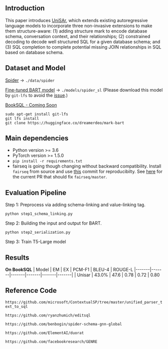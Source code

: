 ## Introduction

This paper introduces [UniSAr](https://arxiv.org/pdf/2203.07781.pdf), which extends existing autoregressive language models to incorporate three non-invasive extensions to make them structure-aware:
(1) adding structure mark to encode database schema, conversation context, and their relationships; 
 (2) constrained decoding to decode well structured SQL for a given database schema; and 
 (3) SQL completion to complete potential missing JOIN relationships in SQL based on database schema. 

[//]: # (On seven well-known text-to-SQL datasets covering multi-domain, multi-table and multi-turn, UniSAr demonstrates highly comparable or better performance to the most advanced specifically-designed text-to-SQL models.)

## Dataset and Model
[Spider](https://github.com/taoyds/spider) -> `./data/spider`

[Fine-tuned BART model](https://huggingface.co/dreamerdeo/mark-bart/tree/main)  -> `./models/spider_sl`
(Please download this model by `git-lfs` to avoid the [issue](https://github.com/DreamerDeo/UniSAr_text2sql/issues/1).)

[BookSQL - Coming Soon](#)

```angular2html
sudo apt-get install git-lfs
git lfs install
git clone https://huggingface.co/dreamerdeo/mark-bart
```


## Main dependencies
* Python version >= 3.6
* PyTorch version >= 1.5.0
* `pip install -r requirements.txt`
* fairseq is going though changing without backward compatibility. Install `fairseq` from source and use [this](https://github.com/nicola-decao/fairseq/tree/fixing_prefix_allowed_tokens_fn) commit for reproducibilty. See [here](https://github.com/pytorch/fairseq/pull/3276) for the current PR that should fix `fairseq/master`.


## Evaluation Pipeline
Step 1: Preprocess via adding schema-linking and value-linking tag.

`python step1_schema_linking.py`

Step 2: Building the input and output for BART.

`python step2_serialization.py`

Step 3: Train T5-Large model 

## Results
**On BookSQL**
| Model | EM | EX | PCM-F1 | BLEU-4 | ROUGE-L 
|-------|-------|-------|-------|-------|-------|
| Unisar | 43.0% | 47.6 | 0.78 | 0.72 | 0.80


## Reference Code
`https://github.com/microsoft/ContextualSP/tree/master/unified_parser_text_to_sql`

`https://github.com/ryanzhumich/editsql`

`https://github.com/benbogin/spider-schema-gnn-global`

`https://github.com/ElementAI/duorat`

`https://github.com/facebookresearch/GENRE`

